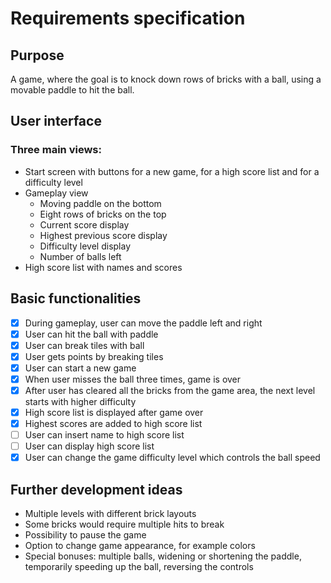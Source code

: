 # Requirements specification
## Purpose
A game, where the goal is to knock down rows of bricks with a ball, using a movable paddle to hit the ball. 
## User interface
### Three main views:
- Start screen with buttons for a new game, for a high score list and for a difficulty level
- Gameplay view
  - Moving paddle on the bottom
  - Eight rows of bricks on the top
  - Current score display
  - Highest previous score display
  - Difficulty level display
  - Number of balls left
- High score list with names and scores
## Basic functionalities
- [x] During gameplay, user can move the paddle left and right
- [x] User can hit the ball with paddle
- [x] User can break tiles with ball
- [x] User gets points by breaking tiles
- [x] User can start a new game
- [x] When user misses the ball three times, game is over
- [x] After user has cleared all the bricks from the game area, the next level starts with higher difficulty
- [x] High score list is displayed after game over
- [x] Highest scores are added to high score list
- [ ] User can insert name to high score list
- [ ] User can display high score list
- [x] User can change the game difficulty level which controls the ball speed

## Further development ideas
- Multiple levels with different brick layouts
- Some bricks would require multiple hits to break
- Possibility to pause the game
- Option to change game appearance, for example colors
- Special bonuses: multiple balls, widening or shortening the paddle, temporarily speeding up the ball, reversing the controls

